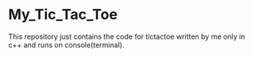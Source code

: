 # My_Tic_Tac_Toe
This repository just contains the code for tictactoe written by me only in c++ and runs on console(terminal).
